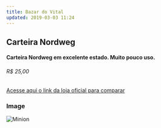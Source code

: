 ```yaml
---
title: Bazar do Vital
updated: 2019-03-03 11:24
---
```


<div class="divider">

## Carteira Nordweg

#### Carteira Nordweg em excelente estado. Muito pouco uso.

###### R$ 25,00

[Acesse aqui o link da loja oficial para comparar](https://www.nordweg.com/products/carteira-de-couro-compacta-party-wallet-nw009?taxon_id=24)

### Image

![Minion](http://octodex.github.com/images/minion.png)

[^1]: Footnote number one yeah baby! Long sentence test of footnote to see how the words are wrapping between each other. Might overflowww!
[^2]: A footnote you can link to - [click here!](#)

</div>
